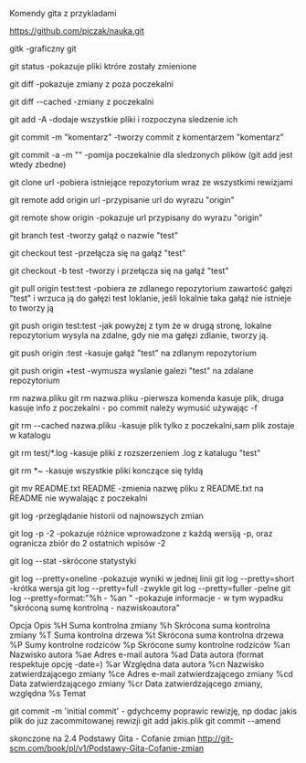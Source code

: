 Komendy gita z przykladami

https://github.com/piczak/nauka.git

gitk				-graficzny git

git status			-pokazuje pliki ktróre zostały zmienione

git diff			-pokazuje zmiany z poza poczekalni

git diff --cached		-zmiany z poczekalni

git add -A  			-dodaje wszystkie pliki i rozpoczyna sledzenie ich

git commit -m "komentarz" 	-tworzy commit z komentarzem "komentarz"

git commit -a -m ""		-pomija poczekalnie dla sledzonych plików (git add jest wtedy zbedne)

git clone url			-pobiera istniejące repozytorium wraz ze wszystkimi rewizjami

git remote add origin url	-przypisanie url do wyrazu "origin"

git remote show origin		-pokazuje url przypisany do wyrazu "origin"

git branch test			-tworzy gałąź o nazwie "test"

git checkout test		-przełącza się na gałąź "test"

git checkout -b test		-tworzy i przełącza się na gałąź "test"

git pull origin test:test	-pobiera ze zdlanego repozytorium zawartość gałęzi "test" i wrzuca ją do gałęzi test loklanie, jeśli lokalnie taka gałąź nie istnieje to tworzy ją

git push origin test:test	-jak powyżej z tym że w drugą stronę, lokalne repozytorium wysyla na zdalne, gdy nie ma gałęzi zdlanie, tworzy ją.

git push origin :test		-kasuje gałąź "test" na zdlanym repozytorium

git push origin +test		-wymusza wyslanie galezi "test" na zdalane repozytorium

rm nazwa.pliku
git rm nazwa.pliku		-pierwsza komenda kasuje plik, druga kasuje info z poczekalni - po commit należy wymusić używając -f

git rm --cached nazwa.pliku	-kasuje plik tylko z poczekalni,sam plik zostaje w katalogu

git rm test/\*.log		-kasuje pliki z rozszerzeniem .log z katalugu "test"

git rm \*~			-kasuje wszystkie pliki konczące się tyldą

git mv README.txt README	-zmienia nazwę pliku z README.txt na README nie wywalając z poczekalni

git log				-przeglądanie historii od najnowszych zmian

git log -p -2			-pokazuje różnice wprowadzone z każdą wersiją -p, oraz ogranicza zbiór do 2 ostatnich wpisów -2

git log --stat			-skrócone statystyki

git log --pretty=oneline	-pokazuje wyniki w jednej linii
git log --pretty=short		-krótka wersja
git log --pretty=full		-zwykle
git log --pretty=fuller		-pelne
git log --pretty=format:"%h - %an "	-pokazuje informacje - w tym wypadku "skróconą sumę kontrolną - nazwiskoautora"

Opcja 	Opis
%H 	Suma kontrolna zmiany
%h 	Skrócona suma kontrolna zmiany
%T 	Suma kontrolna drzewa
%t 	Skrócona suma kontrolna drzewa
%P 	Sumy kontrolne rodziców
%p 	Skrócone sumy kontrolne rodziców
%an 	Nazwisko autora
%ae 	Adres e-mail autora
%ad 	Data autora (format respektuje opcję -date=)
%ar 	Względna data autora
%cn 	Nazwisko zatwierdzającego zmiany
%ce 	Adres e-mail zatwierdzającego zmiany
%cd 	Data zatwierdzającego zmiany
%cr 	Data zatwierdzającego zmiany, względna
%s 	Temat

git commit -m 'initial commit'			- gdychcemy poprawic rewizję, np dodac jakis plik do juz zacommitowanej rewizji
git add jakis.plik
git commit --amend


skonczone na 2.4 Podstawy Gita - Cofanie zmian
http://git-scm.com/book/pl/v1/Podstawy-Gita-Cofanie-zmian


